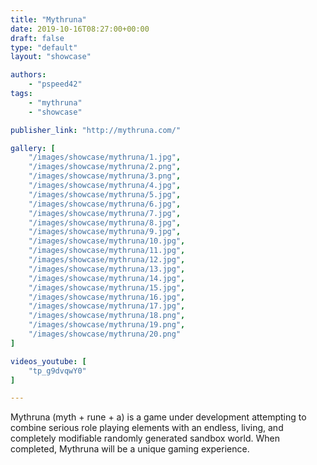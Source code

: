 ```yaml
---
title: "Mythruna"
date: 2019-10-16T08:27:00+00:00
draft: false
type: "default"
layout: "showcase"

authors:
    - "pspeed42"
tags:
    - "mythruna"
    - "showcase"

publisher_link: "http://mythruna.com/"

gallery: [
    "/images/showcase/mythruna/1.jpg",
    "/images/showcase/mythruna/2.png",
    "/images/showcase/mythruna/3.png",
    "/images/showcase/mythruna/4.jpg",
    "/images/showcase/mythruna/5.jpg",
    "/images/showcase/mythruna/6.jpg",
    "/images/showcase/mythruna/7.jpg",
    "/images/showcase/mythruna/8.jpg",
    "/images/showcase/mythruna/9.jpg",
    "/images/showcase/mythruna/10.jpg",
    "/images/showcase/mythruna/11.jpg",
    "/images/showcase/mythruna/12.jpg",
    "/images/showcase/mythruna/13.jpg",
    "/images/showcase/mythruna/14.jpg",
    "/images/showcase/mythruna/15.jpg",
    "/images/showcase/mythruna/16.jpg",
    "/images/showcase/mythruna/17.jpg",
    "/images/showcase/mythruna/18.png",
    "/images/showcase/mythruna/19.png",
    "/images/showcase/mythruna/20.png"
]

videos_youtube: [
    "tp_g9dvqwY0"
]

---
```


Mythruna (myth + rune + a) is a game under development attempting to combine serious role playing elements with an endless, living, and completely modifiable randomly generated sandbox world. When completed, Mythruna will be a unique gaming experience.